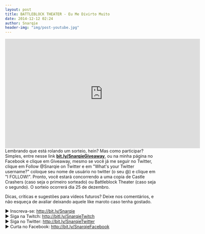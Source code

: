 ```yaml
---
layout: post
title: BATTLEBLOCK THEATER - Eu Me Divirto Muito
date: 2014-12-12 02:24
author: Snarqie
header-img: "img/post-youtube.jpg"
---
```


<iframe width="640" height="360" src="https://www.youtube.com/embed/yUaZI0tGJT4?rel=0&amp;showinfo=0" frameborder="0" allowfullscreen></iframe>
Lembrando que está rolando um sorteio, hein? Mas como participar? Simples, entre nesse link <a href="http://bit.ly/SnarqieGiveaway" target="_blank"><strong>bit.ly/SnarqieGiveaway</strong></a>, ou na minha página no Facebook e clique em Giveaway, mesmo se você já me seguir no Twitter, clique em Follow @Snarqie on Twitter e em "What's your Twitter username?" coloque seu nome de usuário no twitter (o seu @) e clique em "I FOLLOW!". Pronto, você estará concorrendo a uma copia de Castle Crashers (caso seja o primeiro sorteado) ou Battleblock Theater (caso seja o segundo). O sorteio ocorrerá dia 25 de dezembro.

Dicas, críticas e sugestões para vídeos futuros? Deixe nos comentários, e não esqueça de avaliar deixando aquele like maroto caso tenha gostado.

▶ Inscreva-se: <a href="http://bit.ly/Snarqie">http://bit.ly/Snarqie</a><br />
▶ Siga na Twitch: <a href="http://bitl.ly/SnarqieTwitch">http://bitl.ly/SnarqieTwitch</a><br />
▶ Siga no Twitter: <a href="http://bit.ly/SnarqieTwitter">http://bit.ly/SnarqieTwitter</a><br />
▶ Curta no Facebook: <a href="http://bit.ly/SnarqieFacebook">http://bit.ly/SnarqieFacebook</a>

